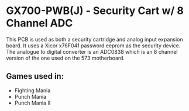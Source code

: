 # GX700-PWB(J) - Security Cart w/ 8 Channel ADC
This PCB is used as both a security cartridge and analog input expansion board. It uses a Xicor x76F041 password eeprom as the security device. The analogue to digital converter is an ADC0838 which is an 8 channel version of the one used on the 573 motherboard.

## Games used in:
* Fighting Mania
* Punch Mania
* Punch Mania II